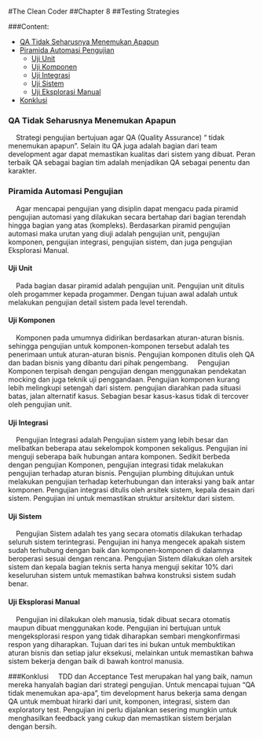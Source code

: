 #The Clean Coder
##Chapter 8
##Testing Strategies

###Content:
* [QA Tidak Seharusnya Menemukan Apapun](#qa-tidak-seharusnya-menemukan-apapun)
* [Piramida Automasi Pengujian](#piramida-automasi-pengujian)
  * [Uji Unit](#uji-unit)
  * [Uji Komponen](#uji-komponen)
  * [Uji Integrasi](#uji-integrasi)
  * [Uji Sistem](#uji-sistem)
  * [Uji Eksplorasi Manual](#uji-eksplorasi-manual)
* [Konklusi](#konklusi)

### QA Tidak Seharusnya Menemukan Apapun
&nbsp;&nbsp;&nbsp;&nbsp;Strategi pengujian bertujuan agar QA (Quality Assurance) “ tidak menemukan apapun”. Selain itu QA juga adalah bagian dari team development agar dapat memastikan kualitas dari sistem yang dibuat. Peran terbaik QA sebagai bagian tim adalah menjadikan QA sebagai penentu dan karakter.

### Piramida Automasi Pengujian
&nbsp;&nbsp;&nbsp;&nbsp;Agar mencapai pengujian yang disiplin dapat mengacu pada piramid pengujian automasi yang dilakukan secara bertahap dari bagian terendah hingga bagian yang atas (kompleks). Berdasarkan piramid pengujian automasi maka urutan yang diuji adalah pengujian unit, pengujian komponen, pengujian integrasi, pengujian sistem, dan juga pengujian Eksplorasi Manual.
#### Uji Unit
&nbsp;&nbsp;&nbsp;&nbsp;Pada bagian dasar piramid adalah pengujian unit. Pengujian unit ditulis oleh progammer kepada progammer. Dengan tujuan awal adalah untuk melakukan pengujian detail sistem pada level terendah.

#### Uji Komponen
&nbsp;&nbsp;&nbsp;&nbsp;Komponen pada umumnya didirikan berdasarkan aturan-aturan bisnis. sehingga pengujian untuk komponen-komponen tersebut adalah tes penerimaan untuk aturan-aturan bisnis. Pengujian komponen ditulis oleh QA dan badan bisnis yang dibantu dari pihak pengembang.
&nbsp;&nbsp;&nbsp;&nbsp;Pengujian Komponen terpisah dengan pengujian dengan menggunakan pendekatan mocking dan juga teknik uji penggandaan. Pengujian komponen kurang lebih melingkupi setengah dari sistem. pengujian diarahkan pada situasi batas, jalan alternatif kasus. Sebagian besar kasus-kasus tidak di tercover oleh pengujian unit. 

#### Uji Integrasi
&nbsp;&nbsp;&nbsp;&nbsp;Pengujian Integrasi adalah Pengujian sistem yang lebih besar dan melibatkan beberapa atau sekelompok komponen sekaligus. Pengujian ini menguji seberapa baik hubungan antara komponen. Sedikit berbeda dengan pengujian Komponen, pengujian integrasi tidak melakukan pengujian terhadap aturan bisnis. Pengujian plumbing ditujukan untuk melakukan pengujian terhadap keterhubungan dan interaksi yang baik antar komponen. Pengujian integrasi ditulis oleh arsitek sistem, kepala desain dari sistem. Pengujian ini untuk memastikan struktur arsitektur dari sistem.

#### Uji Sistem
&nbsp;&nbsp;&nbsp;&nbsp;Pengujian Sistem adalah tes yang secara otomatis dilakukan terhadap seluruh sistem terintegrasi. Pengujian ini hanya mengecek apakah sistem sudah terhubung dengan baik dan komponen-komponen di dalamnya beroperasi sesuai dengan rencana. Pengujian Sistem dilakukan oleh arsitek sistem dan kepala bagian teknis serta hanya menguji sekitar 10% dari keseluruhan sistem untuk memastikan bahwa konstruksi sistem sudah benar.

#### Uji Eksplorasi Manual
&nbsp;&nbsp;&nbsp;&nbsp;Pengujian ini dilakukan oleh manusia, tidak dibuat secara otomatis maupun dibuat menggunakan kode. Pengujian ini bertujuan untuk mengeksplorasi respon yang tidak diharapkan sembari mengkonfirmasi respon yang diharapkan. Tujuan dari tes ini bukan untuk membuktikan aturan bisnis dan setiap jalur eksekusi, melainkan untuk memastikan bahwa sistem bekerja dengan baik di bawah kontrol manusia.

###Konklusi
&nbsp;&nbsp;&nbsp;&nbsp;TDD dan Acceptance Test merupakan hal yang baik, namun mereka hanyalah bagian dari strategi pengujian. Untuk mencapai tujuan “QA tidak menemukan apa-apa”, tim development harus bekerja sama dengan QA untuk membuat hirarki dari unit, komponen, integrasi, sistem dan exploratory test. Pengujian ini perlu dijalankan sesering mungkin untuk menghasilkan feedback yang cukup dan memastikan sistem berjalan dengan bersih.
